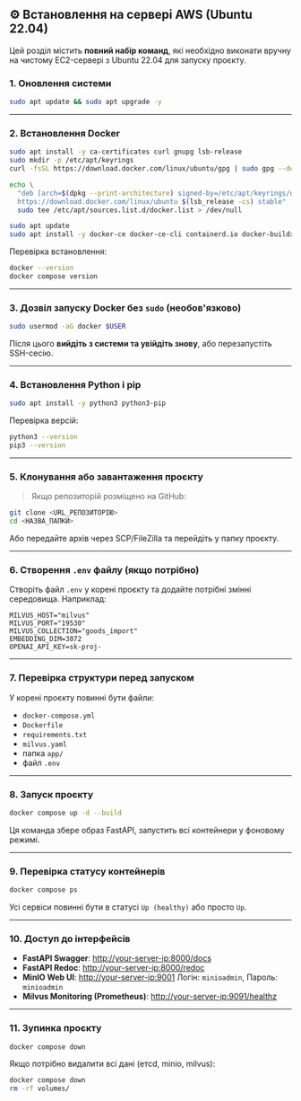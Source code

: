 ## ⚙️ Встановлення на сервері AWS (Ubuntu 22.04)

Цей розділ містить **повний набір команд**, які необхідно виконати вручну на чистому EC2-сервері з Ubuntu 22.04 для запуску проєкту.

### 1. Оновлення системи

```bash
sudo apt update && sudo apt upgrade -y
```

---

### 2. Встановлення Docker

```bash
sudo apt install -y ca-certificates curl gnupg lsb-release
sudo mkdir -p /etc/apt/keyrings
curl -fsSL https://download.docker.com/linux/ubuntu/gpg | sudo gpg --dearmor -o /etc/apt/keyrings/docker.gpg

echo \
  "deb [arch=$(dpkg --print-architecture) signed-by=/etc/apt/keyrings/docker.gpg] \
  https://download.docker.com/linux/ubuntu $(lsb_release -cs) stable" | \
  sudo tee /etc/apt/sources.list.d/docker.list > /dev/null

sudo apt update
sudo apt install -y docker-ce docker-ce-cli containerd.io docker-buildx-plugin docker-compose-plugin
```

Перевірка встановлення:

```bash
docker --version
docker compose version
```

---

### 3. Дозвіл запуску Docker без `sudo` (необов'язково)

```bash
sudo usermod -aG docker $USER
```

Після цього **вийдіть з системи та увійдіть знову**, або перезапустіть SSH-сесію.

---

### 4. Встановлення Python і pip

```bash
sudo apt install -y python3 python3-pip
```

Перевірка версій:

```bash
python3 --version
pip3 --version
```

---

### 5. Клонування або завантаження проєкту

> Якщо репозиторій розміщено на GitHub:

```bash
git clone <URL_РЕПОЗИТОРІЮ>
cd <НАЗВА_ПАПКИ>
```

Або передайте архів через SCP/FileZilla та перейдіть у папку проєкту.

---

### 6. Створення `.env` файлу (якщо потрібно)

Створіть файл `.env` у корені проєкту та додайте потрібні змінні середовища. Наприклад:

```env
MILVUS_HOST="milvus"
MILVUS_PORT="19530"
MILVUS_COLLECTION="goods_import"
EMBEDDING_DIM=3072
OPENAI_API_KEY=sk-proj-
```

---

### 7. Перевірка структури перед запуском

У корені проєкту повинні бути файли:

* `docker-compose.yml`
* `Dockerfile`
* `requirements.txt`
* `milvus.yaml`
* папка `app/`
* файл `.env`

---

### 8. Запуск проєкту

```bash
docker compose up -d --build
```

Ця команда збере образ FastAPI, запустить всі контейнери у фоновому режимі.

---

### 9. Перевірка статусу контейнерів

```bash
docker compose ps
```

Усі сервіси повинні бути в статусі `Up (healthy)` або просто `Up`.

---

### 10. Доступ до інтерфейсів

* **FastAPI Swagger**: [http://your-server-ip:8000/docs](http://your-server-ip:8000/docs)
* **FastAPI Redoc**: [http://your-server-ip:8000/redoc](http://your-server-ip:8000/redoc)
* **MinIO Web UI**: [http://your-server-ip:9001](http://your-server-ip:9001)
  Логін: `minioadmin`, Пароль: `minioadmin`
* **Milvus Monitoring (Prometheus)**: [http://your-server-ip:9091/healthz](http://your-server-ip:9091/healthz)

---

### 11. Зупинка проєкту

```bash
docker compose down
```

Якщо потрібно видалити всі дані (етcd, minio, milvus):

```bash
docker compose down
rm -rf volumes/
```
